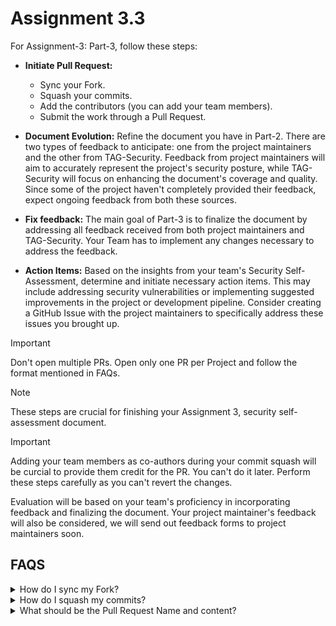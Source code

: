 # Assignment 3.3
For Assignment-3: Part-3, follow these steps:

- **Initiate Pull Request:**
  - Sync your Fork.
  - Squash your commits.
  - Add the contributors (you can add your team members).
  - Submit the work through a Pull Request.

- **Document Evolution:** Refine the document you have in Part-2. There are two types of feedback to anticipate: one from the project maintainers and the other from TAG-Security. Feedback from project maintainers will aim to accurately represent the project's security posture, while TAG-Security will focus on enhancing the document's coverage and quality. Since some of the project haven't completely provided their feedback, expect ongoing feedback from both these sources.

- **Fix feedback:** The main goal of Part-3 is to finalize the document by addressing all feedback received from both project maintainers and TAG-Security. Your Team has to implement any changes necessary to address the feedback.

- **Action Items:** Based on the insights from your team's Security Self-Assessment, determine and initiate necessary action items. This may include addressing security vulnerabilities or implementing suggested improvements in the project or development pipeline. Consider creating a GitHub Issue with the project maintainers to specifically address these issues you brought up.

> [!IMPORTANT]
> Don't open multiple PRs. Open only one PR per Project and follow the format mentioned in FAQs.


> [!NOTE]
> These steps are crucial for finishing your Assignment 3, security self-assessment document.


> [!IMPORTANT]
> Adding your team members as co-authors during your commit squash will be curcial to provide them credit for the PR. You can't do it later.
> Perform these steps carefully as you can't revert the changes.

Evaluation will be based on your team's proficiency in incorporating feedback and finalizing the document.
Your project maintainer's feedback will also be considered, we will send out feedback forms to project maintainers soon.

## FAQS
<details>
<summary> How do I sync my Fork? </summary>

- There are number of ways one can sync his fork to the main repository.
  - Can be done easily through GUI of Github.
<p align="center">
  <img src="https://github.com/Rana-KV/ISP/blob/main/Part-3/Capture_513.PNG" alt="Deadlines">
</p>

</details>

<details>
<summary> How do I squash my commits? </summary>

- There are number of ways one can squash commit history using different tools.
  - Github desktop can also be used to do it. [Link](https://docs.github.com/en/desktop/managing-commits/squashing-commits-in-github-desktop)

- Once you squash the commit history it's gone for ever.

- You can add contributors to the squash commit while creating it

- Later submit the squashed commit for Pull Request.

</details>

<details>
<summary> What should be the Pull Request Name and content? </summary>

- Title of the Pull Request must be **"<Project_Name> Project Security Self-Assessment - Security Pals"**

- Keep the Pull Request contents simple, **"Created and added first draft for <Project_Name> Project Security Self-Assessment."**

- Additonally add a request for feedback, **"Please feel free to share your feedback on the security self-assessment."**

</details>
